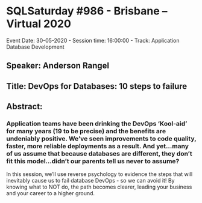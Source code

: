 # SQLSaturday #986 - Brisbane – Virtual 2020
Event Date: 30-05-2020 - Session time: 16:00:00 - Track: Application  Database Development
## Speaker: Anderson Rangel
## Title: DevOps for Databases: 10 steps to failure
## Abstract:
### Application teams have been drinking the DevOps ‘Kool-aid’ for many years (19 to be precise) and the benefits are undeniably positive. We’ve seen improvements to code quality, faster, more reliable deployments as a result. And yet…many of us assume that because databases are different, they don’t fit this model…didn’t our parents tell us never to assume?

In this session, we’ll use reverse psychology to evidence the steps that will inevitably cause us to fail database DevOps - so we can avoid it!
By knowing what to NOT do, the path becomes clearer, leading your business and your career to a higher ground.
